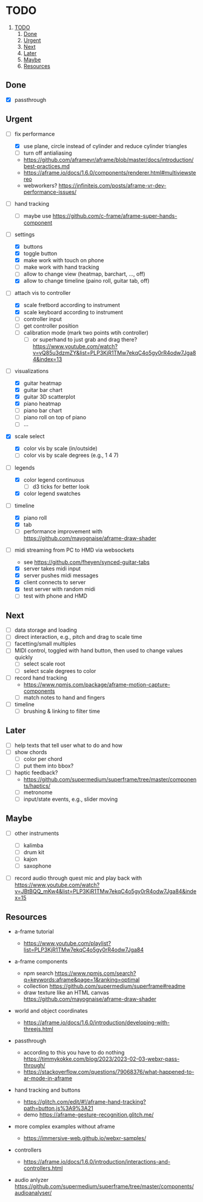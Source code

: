 # TODO

1. [TODO](#todo)
   1. [Done](#done)
   2. [Urgent](#urgent)
   3. [Next](#next)
   4. [Later](#later)
   5. [Maybe](#maybe)
   6. [Resources](#resources)


## Done

- [x] passthrough

## Urgent

- [ ] fix performance
  - [x] use plane, circle instead of cylinder and reduce cylinder triangles
  - [ ] turn off antialiasing
  - https://github.com/aframevr/aframe/blob/master/docs/introduction/best-practices.md
  - https://aframe.io/docs/1.6.0/components/renderer.html#multiviewstereo
  - webworkers? https://infinitejs.com/posts/aframe-vr-dev-performance-issues/


- [ ] hand tracking
  - [ ] maybe use https://github.com/c-frame/aframe-super-hands-component
- [ ] settings
  - [x] buttons
  - [x] toggle button
  - [x] make work with touch on phone
  - [ ] make work with hand tracking
  - [ ] allow to change view (heatmap, barchart, ..., off)
  - [x] allow to change timeline (paino roll, guitar tab, off)
- [ ] attach vis to controller
  - [x] scale fretbord according to instrument
  - [x] scale keyboard according to instrument
  - [ ] controller input
  - [ ] get controller position
  - [ ] calibration mode (mark two points wtih controller)
    - [ ] or superhand to just grab and drag there? https://www.youtube.com/watch?v=vQ85u3dzmZY&list=PLP3KjR1TMw7ekqC4o5gy0rR4odw7Jga84&index=13
- [ ] visualizations
  - [x] guitar heatmap
  - [x] guitar bar chart
  - [x] guitar 3D scatterplot
  - [x] piano heatmap
  - [ ] piano bar chart
  - [ ] piano roll on top of piano
  - [ ] ...
- [x] scale select
  - [x] color vis by scale (in/outside)
  - [ ] color vis by scale degrees (e.g., 1 4 7)
- [ ] legends
  - [x] color legend continuous
    - [ ] d3 ticks for better look
  - [x] color legend swatches
- [ ] timeline
  - [x] piano roll
  - [x] tab
  - [ ] performance improvement with https://github.com/mayognaise/aframe-draw-shader
- [ ] midi streaming from PC to HMD via websockets
  - see https://github.com/fheyen/synced-guitar-tabs
  - [x] server takes midi input
  - [x] server pushes midi messages
  - [x] client connects to server
  - [x] test server with random midi
  - [ ] test with phone and HMD

## Next

- [ ] data storage and loading
- [ ] direct interaction, e.g., pitch and drag to scale time
- [ ] facetting/small multiples
- [ ] MIDI control, toggled with hand button, then used to change values quickly
  - [ ] select scale root
  - [ ] select scale degrees to color
- [ ] record hand tracking
  - https://www.npmjs.com/package/aframe-motion-capture-components
  - [ ] match notes to hand and fingers
- [ ] timeline
  - [ ] brushing & linking to filter time

## Later

- [ ] help texts that tell user what to do and how
- [ ] show chords
  - [ ] color per chord
  - [ ] put them into bbox?
- [ ] haptic feedback?
  - https://github.com/supermedium/superframe/tree/master/components/haptics/
  - [ ] metronome
  - [ ] input/state events, e.g., slider moving

## Maybe

- [ ] other instruments
  - [ ] kalimba
  - [ ] drum kit
  - [ ] kajon
  - [ ] saxophone
- [ ] record audio through quest mic and play back with https://www.youtube.com/watch?v=JBtBQQ_mKw4&list=PLP3KjR1TMw7ekqC4o5gy0rR4odw7Jga84&index=15





## Resources

- a-frame tutorial
  - https://www.youtube.com/playlist?list=PLP3KjR1TMw7ekqC4o5gy0rR4odw7Jga84
- a-frame components
  - npm search https://www.npmjs.com/search?q=keywords:aframe&page=1&ranking=optimal
  - collection https://github.com/supermedium/superframe#readme
  - draw texture like an HTML canvas https://github.com/mayognaise/aframe-draw-shader
- world and object coordinates
  - https://aframe.io/docs/1.6.0/introduction/developing-with-threejs.html
- passthrough
  - according to this you have to do nothing https://timmykokke.com/blog/2023/2023-02-03-webxr-pass-through/
  - https://stackoverflow.com/questions/79068376/what-happened-to-ar-mode-in-aframe
- hand tracking and buttons
  - https://glitch.com/edit/#!/aframe-hand-tracking?path=button.js%3A9%3A21
  - demo https://aframe-gesture-recognition.glitch.me/
- more complex examples without aframe
  - https://immersive-web.github.io/webxr-samples/
- controllers
  - https://aframe.io/docs/1.6.0/introduction/interactions-and-controllers.html

- audio anlyzer https://github.com/supermedium/superframe/tree/master/components/audioanalyser/
